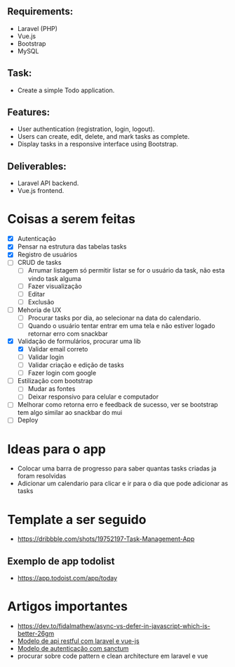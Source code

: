 ## Requirements:

-   Laravel (PHP)
-   Vue.js
-   Bootstrap
-   MySQL

## Task:

-   Create a simple Todo application.

## Features:

-   User authentication (registration, login, logout).
-   Users can create, edit, delete, and mark tasks as complete.
-   Display tasks in a responsive interface using Bootstrap.

## Deliverables:

-   Laravel API backend.
-   Vue.js frontend.

# Coisas a serem feitas

-   [x] Autenticação
-   [x] Pensar na estrutura das tabelas tasks
-   [x] Registro de usuários
-   [ ] CRUD de tasks
    -   [ ] Arrumar listagem só permitir listar se for o usuário da task, não esta vindo task alguma
    -   [ ] Fazer visualização
    -   [ ] Editar
    -   [ ] Exclusão
-   [ ] Mehoria de UX
    -   [ ] Procurar tasks por dia, ao selecionar na data do calendario.
    -   [ ] Quando o usuário tentar entrar em uma tela e não estiver logado retornar erro com snackbar
-   [x] Validação de formulários, procurar uma lib
    -   [x] Validar email correto
    -   [ ] Validar login
    -   [ ] Validar criação e edição de tasks
    -   [ ] Fazer login com google
-   [ ] Estilização com bootstrap
    -   [ ] Mudar as fontes
    -   [ ] Deixar responsivo para celular e computador
-   [ ] Melhorar como retorna erro e feedback de sucesso, ver se bootstrap tem algo similar ao snackbar do mui
-   [ ] Deploy

# Ideas para o app

-   Colocar uma barra de progresso para saber quantas tasks criadas ja foram resolvidas
-   Adicionar um calendario para clicar e ir para o dia que pode adicionar as tasks

# Template a ser seguido

-   https://dribbble.com/shots/19752197-Task-Management-App

## Exemplo de app todolist

-   https://app.todoist.com/app/today

# Artigos importantes

-   https://dev.to/fidalmathew/async-vs-defer-in-javascript-which-is-better-26gm
-   [Modelo de api restful com laravel e vue-js](https://medium.com/@cesarkohl/vue-js-laravel-restful-api-application-cbd2af3a888c)
-   [Modelo de autenticação com sanctum](https://www.itsolutionstuff.com/post/laravel-12-rest-api-authentication-using-sanctum-tutorialexample.html)
-   procurar sobre code pattern e clean architecture em laravel e vue
